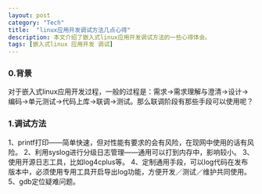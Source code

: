 ```yaml
---
layout: post
category: "Tech"
title:  "linux应用开发调试方法几点心得"
description: 本文介绍了嵌入式linux应用开发调试方法的一些心得体会。
tags: [嵌入式linux 应用开发 调试]
---
```


### 0.背景 ### 
对于嵌入式linux应用开发过程，一般的过程是：需求->需求理解与澄清->设计->编码->单元测试->代码上库->联调->测试。那么联调阶段有那些手段可以使用呢？

### 1.调试方法  ### 
1、printf打印——简单快速，但对性能有要求的会有风险，在现网中使用的话有风险。
2、利用syslog进行分级日志管理——通用可以打到内存中，影响较小。
3、使用开源日志工具，比如log4cplus等。
4、定制通用手段，可以log代码在发布版本中，必须使用专用工具开启导出log功能，方便开发／测试／维护共同使用。
5、gdb定位疑难问题。


